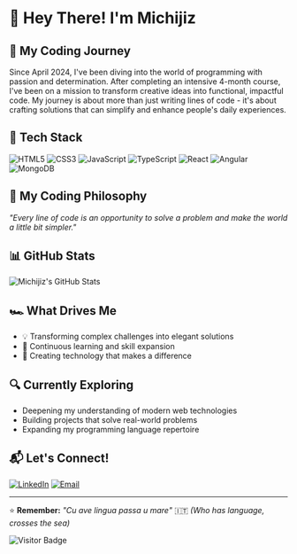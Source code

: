 # 👋 Hey There! I'm Michijiz

## 🌱 My Coding Journey
Since April 2024, I've been diving into the world of programming with passion and determination. After completing an intensive 4-month course, I've been on a mission to transform creative ideas into functional, impactful code. My journey is about more than just writing lines of code - it's about crafting solutions that can simplify and enhance people's daily experiences.

## 🚀 Tech Stack
![HTML5](https://img.shields.io/badge/-HTML5-E34F26?style=flat-square&logo=html5&logoColor=white)
![CSS3](https://img.shields.io/badge/-CSS3-1572B6?style=flat-square&logo=css3&logoColor=white)
![JavaScript](https://img.shields.io/badge/-JavaScript-black?style=flat-square&logo=javascript)
![TypeScript](https://img.shields.io/badge/-TypeScript-007ACC?style=flat-square&logo=typescript&logoColor=white)
![React](https://img.shields.io/badge/-React-61DAFB?style=flat-square&logo=react&logoColor=black)
![Angular](https://img.shields.io/badge/-Angular-DD0031?style=flat-square&logo=angular)
![MongoDB](https://img.shields.io/badge/-MongoDB-47A248?style=flat-square&logo=mongodb&logoColor=white)

## 🌟 My Coding Philosophy
*"Every line of code is an opportunity to solve a problem and make the world a little bit simpler."*

## 📊 GitHub Stats
![Michijiz's GitHub Stats](https://github-readme-stats.vercel.app/api?username=Michijiz&theme=radical&show_icons=true&include_all_commits=true&count_private=true)

## 🏎 What Drives Me
- 💡 Transforming complex challenges into elegant solutions
- 🧩 Continuous learning and skill expansion
- 🤝 Creating technology that makes a difference

## 🔍 Currently Exploring
- Deepening my understanding of modern web technologies
- Building projects that solve real-world problems
- Expanding my programming language repertoire

## 📬 Let's Connect!
[![LinkedIn](https://img.shields.io/badge/-LinkedIn-0077B5?style=flat-square&logo=linkedin&logoColor=white)](https://www.linkedin.com/in/michelangelo-candela-259a92174/)
[![Email](https://img.shields.io/badge/-Email-D14836?style=flat-square&logo=gmail&logoColor=white)](MAILTO:michelangeloc97@gmail.com)

---

⭐ **Remember:** 
*"Cu ave lingua passa u mare"* 🇮🇹
*(Who has language, crosses the sea)*



![Visitor Badge](https://visitor-badge.laobi.icu/badge?page_id=Michijiz.Michijiz)
